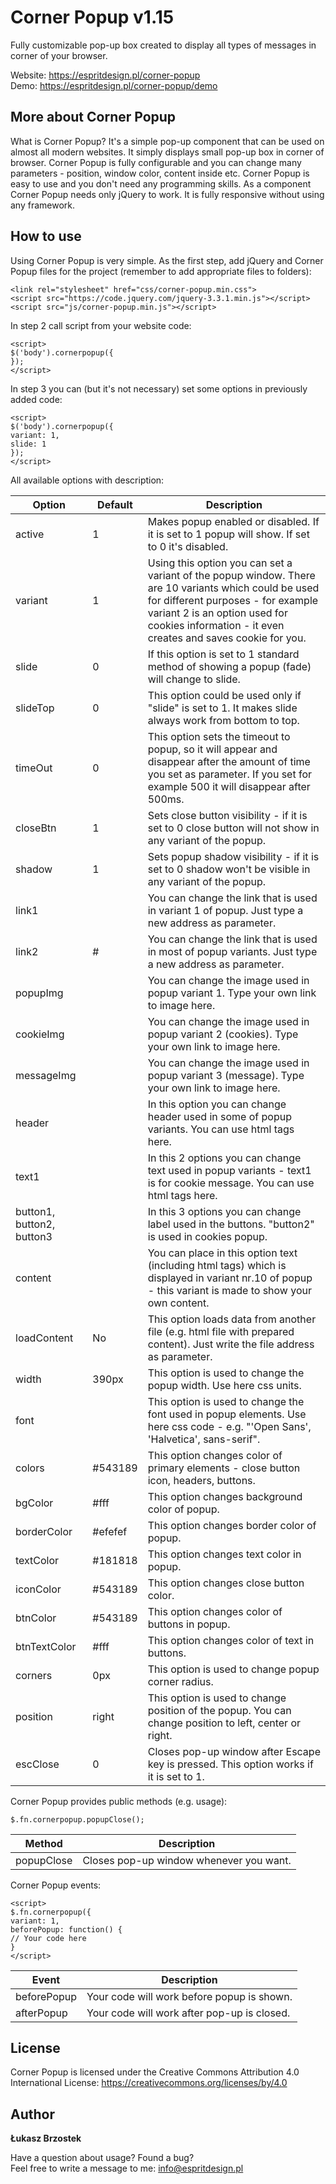 # Corner Popup v1.15

Fully customizable pop-up box created to display all types of messages in corner of your browser.

Website: https://espritdesign.pl/corner-popup<br>
Demo: https://espritdesign.pl/corner-popup/demo

## More about Corner Popup

What is Corner Popup? It's a simple pop-up component that can be used on almost all modern websites. It simply displays small pop-up box in corner of browser. Corner Popup is fully configurable and you can change many parameters - position, window color, content inside etc. Corner Popup is easy to use and you don't need any programming skills. As a component Corner Popup needs only jQuery to work. It is fully responsive without using any framework.

## How to use

Using Corner Popup is very simple. As the first step, add jQuery and Corner Popup files for the project (remember to add appropriate files to folders):

```
<link rel="stylesheet" href="css/corner-popup.min.css">
<script src="https://code.jquery.com/jquery-3.3.1.min.js"></script>
<script src="js/corner-popup.min.js"></script>
```

In step 2 call script from your website code:

```
<script>
$('body').cornerpopup({
});
</script>
```

In step 3 you can (but it's not necessary) set some options in previously added code:
```
<script>
$('body').cornerpopup({
variant: 1,
slide: 1
});
</script>
```

All available options with description:

Option | Default | Description
------ | ------- | -----------
active | 1 | Makes popup enabled or disabled. If it is set to 1 popup will show. If set to 0 it's disabled.
variant | 1 | Using this option you can set a variant of the popup window. There are 10 variants which could be used for different purposes - for example variant 2 is an option used for cookies information - it even creates and saves cookie for you.
slide | 0 | If this option is set to 1 standard method of showing a popup (fade) will change to slide.
slideTop | 0 | This option could be used only if "slide" is set to 1. It makes slide always work from bottom to top.
timeOut | 0 | This option sets the timeout to popup, so it will appear and disappear after the amount of time you set as parameter. If you set for example 500 it will disappear after 500ms.
closeBtn | 1 | Sets close button visibility - if it is set to 0 close button will not show in any variant of the popup.
shadow | 1 | Sets popup shadow visibility - if it is set to 0 shadow won't be visible in any variant of the popup.
link1 |   |  You can change the link that is used in variant 1 of popup. Just type a new address as parameter.
link2 | # | You can change the link that is used in most of popup variants. Just type a new address as parameter.
popupImg |   | You can change the image used in popup variant 1. Type your own link to image here.
cookieImg |   | You can change the image used in popup variant 2 (cookies). Type your own link to image here.
messageImg |   | You can change the image used in popup variant 3 (message). Type your own link to image here.
header |   | In this option you can change header used in some of popup variants. You can use html tags here.
text1 |   | In this 2 options you can change text used in popup variants - text1 is for cookie message. You can use html tags here.
button1, button2, button3 |   | In this 3 options you can change label used in the buttons. "button2" is used in cookies popup.
content |   | You can place in this option text (including html tags) which is displayed in variant nr.10 of popup - this variant is made to show your own content.
loadContent | No | This option loads data from another file (e.g. html file with prepared content). Just write the file address as parameter.
width | 390px | This option is used to change the popup width. Use here css units.
font |   | This option is used to change the font used in popup elements. Use here css code - e.g. "'Open Sans', 'Halvetica', sans-serif".
colors | #543189 | This option changes color of primary elements - close button icon, headers, buttons.
bgColor | #fff | This option changes background color of popup.
borderColor | #efefef | This option changes border color of popup.
textColor | #181818 | This option changes text color in popup.
iconColor | #543189 | This option changes close button color.
btnColor | #543189 | This option changes color of buttons in popup.
btnTextColor | #fff | This option changes color of text in buttons.
corners | 0px | This option is used to change popup corner radius.
position | right | This option is used to change position of the popup. You can change position to left, center or right.
escClose | 0 | Closes pop-up window after Escape key is pressed. This option works if it is set to 1.

Corner Popup provides public methods (e.g. usage):
```
$.fn.cornerpopup.popupClose();
```

Method | Description
------ | -----------
popupClose | Closes pop-up window whenever you want.

Corner Popup events:
```
<script>
$.fn.cornerpopup({
variant: 1,
beforePopup: function() {
// Your code here
}
</script>
```

Event | Description
------ | -----------
beforePopup | Your code will work before popup is shown.
afterPopup | Your code will work after pop-up is closed.

## License

Corner Popup is licensed under the Creative Commons Attribution 4.0 
International License: https://creativecommons.org/licenses/by/4.0

## Author

**Łukasz Brzostek**

Have a question about usage? Found a bug?<br>
Feel free to write a message to me: info@espritdesign.pl
